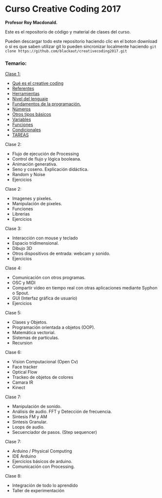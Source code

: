 # Curso Creative Coding 2017
**Profesor Roy Macdonald.**


Este es el repositorio de código y material de clases del curso.

Pueden descargar todo este repositorio haciendo clic en el boton download o si es que saben utilizar git lo pueden sincronizar localmente haciendo `git clone https://github.com/blackaut/creativecoding2017.git`

### Temario:

[Clase 1:](clase1/creative_coding_clase1.md)

* [Qué es el creative coding](clase1/creative_coding_clase1.md#qué-es-el-creative-coding)
* [Referentes](clase1/creative_coding_clase1.md#referentes)
* [Herramientas](clase1/creative_coding_clase1.md#herramientas)
* [Nivel del lenguaje](clase1/creative_coding_clase1.md#nivel-del-lenguaje)
* [Fundamentos de la programación.](clase1/creative_coding_clase1.md#fundamentos-de-la-programación)
* [Números](clase1/creative_coding_clase1.md#números)
* [Otros tipos básicos](clase1/creative_coding_clase1.md#otros-tipos-básicos)
* [Variables](clase1/creative_coding_clase1.md#variables)
* [Funciones](clase1/creative_coding_clase1.md#funciones)
* [Condicionales](clase1/creative_coding_clase1.md#condicionales)
* [TAREAS](clase1/creative_coding_clase1.md#tareas)

Clase 2:

* Flujo de ejecución de Processing
* Control de flujo y lógica booleana.
* Animación generativa.
* Seno y coseno. Explicación didáctica.
* Random y Noise
* Ejercicios

Clase 2:

* Imagenes y pixeles.
* Manipulación de pixeles.		
* Funciones
* Librerias				
* Ejercicios
				
Clase 3:

* Interacción con mouse y teclado
* Espacio tridimensional.
* Dibujo 3D
* Otros dispositivos de entrada: webcam y sonido.
* Ejercicios
	
Clase 4:

* Comunicación con otros programas.
* OSC y MIDI
* Compartir video en tiempo real con otras aplicaciones mediante Syphon o Spout.
* GUI (Interfaz gráfica de usuario)
* Ejercicios

Clase 5:

* Clases y Objetos.
* Programación orientada a objetos (OOP).
* Matemática vectorial.
* Sistemas de partículas.
* Recursion
		
Clase 6: 

* Vision Computacional (Open Cv)
* Face tracker
* Optical Flow
* Trackeo de objetos de colores
* Camara IR
* Kinect

Clase 7:

* Manipulación de sonido.
* Análisis de audio. FFT y Detección de frecuencia.
* Sintesis FM y AM
* Sintesis Granular.
* Loops de audio.
* Secuenciador de pasos. (Step sequencer)

Clase 7:

* Arduino / Physical Computing
* IDE Arduino
* Ejercicios básicos de arduino.
* Comunicación con Processing.

Clase 8: 

* Integración de todo lo aprendido
* Taller de experimentación